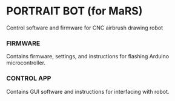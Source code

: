 # PORTRAIT BOT (for MaRS)
Control software and firmware for CNC airbrush drawing robot

### FIRMWARE
Contains firmware, settings, and instructions for flashing Arduino microcontroller.

### CONTROL APP
Contains GUI software and instructions for interfacing with robot.
